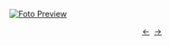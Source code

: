 [![Foto Preview](preview/n923.avif)](https://20essentials.github.io/project-000-923)

<div align="center" style="display: flex; justify-content: center;">
  <a  href="https://github.com/20essentials/project-000-922" target="_blank">&#8592;</a>
  &nbsp;&nbsp;
  <a  href="https://github.com/20essentials/project-000-924" target="_blank">&#8594;</a>
</div>
